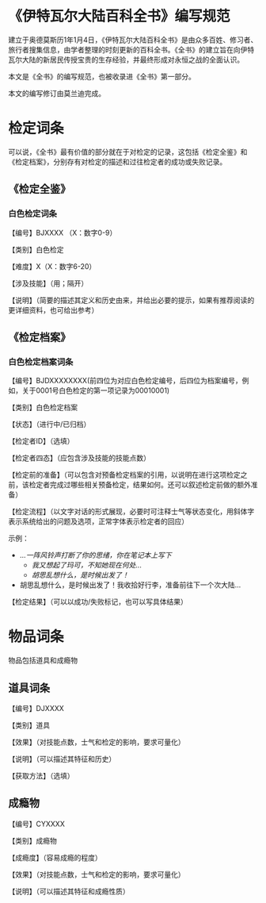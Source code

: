 # 《伊特瓦尔大陆百科全书》编写规范

建立于奥德莫斯历1年1月4日，《伊特瓦尔大陆百科全书》是由众多百姓、修习者、旅行者搜集信息，由学者整理的时刻更新的百科全书。《全书》的建立旨在向伊特瓦尔大陆的新居民传授宝贵的生存经验，并最终形成对永恒之战的全面认识。

本文是《全书》的编写规范，也被收录进《全书》第一部分。

本文的编写修订由莫兰迪完成。

# 检定词条

可以说，《全书》最有价值的部分就在于对检定的记录，这包括《检定全鉴》和《检定档案》，分别存有对检定的描述和过往检定者的成功或失败记录。

## 《检定全鉴》

### 白色检定词条

【编号】BJXXXX （X：数字0-9）

【类别】白色检定

【难度】X（X：数字6-20）

【涉及技能】（用；隔开）

【说明】（简要的描述其定义和历史由来，并给出必要的提示，如果有推荐阅读的更详细资料，也可给出参考）

## 《检定档案》

### 白色检定档案词条

【编号】BJDXXXXXXXX(前四位为对应白色检定编号，后四位为档案编号，例如，关于0001号白色检定的第一项记录为00010001)

【类别】白色检定档案

【状态】（进行中/已归档）

【检定者ID】（选填）

【检定者四态】（应包含涉及技能的技能点数）

【检定前的准备】（可以包含对预备检定档案的引用，以说明在进行这项检定之前，该检定者完成过哪些相关预备检定，结果如何。还可以叙述检定前做的额外准备）

【检定流程】（以文字对话的形式展现，必要时可注释士气等状态变化，用斜体字表示系统给出的问题及选项，正常字体表示检定者的回应）

示例：

- *...一阵风铃声打断了你的思绪，你在笔记本上写下*
    - *我又想起了玛可，不知她现在何处...*
    - *胡思乱想什么，是时候出发了！*
- 胡思乱想什么，是时候出发了！我收拾好行李，准备前往下一个次大陆...

【检定结果】（可以以成功/失败标记，也可以写具体结果）

# 物品词条

物品包括道具和成瘾物

## 道具词条

【编号】DJXXXX

【类别】道具

【效果】（对技能点数，士气和检定的影响，要求可量化）

【说明】（可以描述其特征和历史）

【获取方法】（选填）

## 成瘾物

【编号】CYXXXX

【类别】成瘾物

【成瘾度】（容易成瘾的程度）

【效果】（对技能点数，士气和检定的影响，要求可量化）

【说明】（可以描述其特征和成瘾性质）